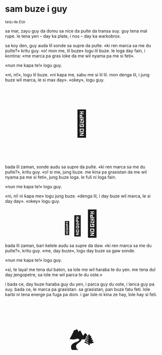# sam buze i guy

<small>tarju da _Erjo_</small>


sa mar, zayu guy da domu sa nice da pulte da transa suy.
guy tena mal rupe. le tena yen – day ka plate, i nos – day ka warkobrox.

sa koy den, guy auda lil sonde sa supre da pulte.
«ki ren marca sa me du pulte?» kritu guy.
«o! mon me, lil buze» logu lil buze.
le loga day fain, i kontina:
«me marca pa gras loke da me wil nyama pa me si feti».

«nun me kapa te!» logu guy.

«ni, ni!», logu lil buze.
«ni kapa me, sabu me si lil lil. mon denga lil, i jung buze wil marca, le si max day».
«okey», logu guy.

<p style="font-size:6em;text-align:center;">👺</p>

bada lil zaman, sonde audu sa supre da pulte.
«ki ren marca sa me du pulte?», kritu guy.
«o! si me, jung buze. me kina pa grasistan da me wil nyama pa me si feti», jung buze loga.
le fuli ni loga fain.

«nun me kapa te!» logu guy.

«ni, ni! ni kapa me» logu jung buze.
«denga lil, i day buze wil marca, le si day day».
«okey» logu guy.

<p style="text-align:center;"><span style="font-size:3em;">🐐</span><span style="font-size:4.5em;">🐐</span><span style="font-size:6em;">🐐</span></p>

bada lil zaman, bari kelele audu sa supre da daw.
«ki ren marca sa me du pulte?», kritu guy.
«me, day buze», logu day buze sa gaw sonde.

«nun me kapa te!» logu guy.

«si, te laya! me tena dul baton, sa lole me wil haraba te du yen.
me tena dul day jengopetre, sa lole me wil parca te du oste.»

i bada ce, day buze haraba guy du yen, i parca guy du oste, i lanca guy pa suy.
bada ce, le marca pa grasistan.
sa grasistan, pan buze fatu feti. lole karbi ni tena energe pa fuga pa dom.
i gar lole ni kina ze hay, lole hay si feti.

<p style="font-size:6em;text-align:center;">🏞️</p>

